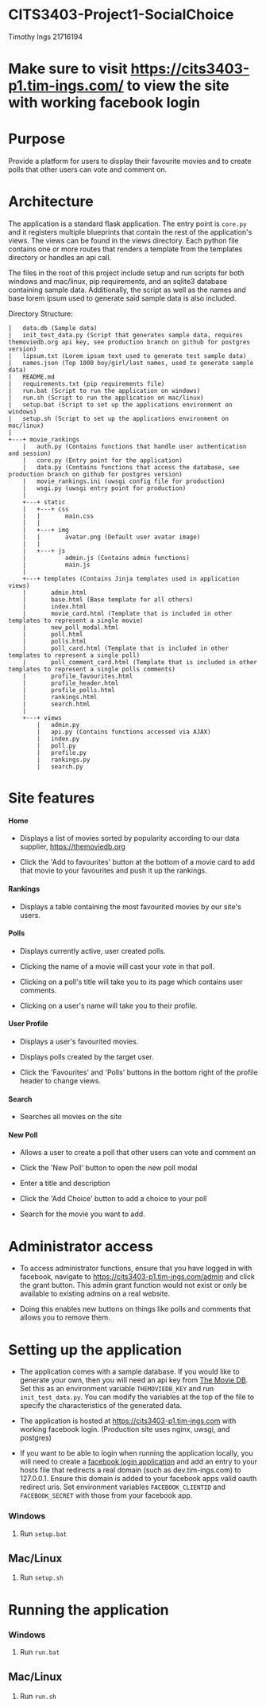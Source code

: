 # CITS3403-Project1-SocialChoice

Timothy Ings 21716194

# Make sure to visit https://cits3403-p1.tim-ings.com/ to view the site with working facebook login

# Purpose

Provide a platform for users to display their favourite movies and to create polls that other users can vote and comment on.

# Architecture

The application is a standard flask application. The entry point is `core.py` and it registers multiple blueprints that contain the rest of the application's views. The views can be found in the views directory. Each python file contains one or more routes that renders a template from the templates directory or handles an api call.

The files in the root of this project include setup and run scripts for both windows and mac/linux, pip requirements, and an sqlite3 database containing sample data. Additionally, the script as well as the names and base lorem ipsum used to generate said sample data is also included.

Directory Structure:

    |   data.db (Sample data)
    |   init_test_data.py (Script that generates sample data, requires themoviedb.org api key, see production branch on github for postgres version)
    |   lipsum.txt (Lorem ipsum text used to generate test sample data)
    |   names.json (Top 1000 boy/girl/last names, used to generate sample data)
    |   README.md
    |   requirements.txt (pip requirements file) 
    |   run.bat (Script to run the application on windows)
    |   run.sh (Script to run the application on mac/linux)
    |   setup.bat (Script to set up the applications environment on windows)
    |   setup.sh (Script to set up the applications environment on mac/linux)
    |  
    +---+ movie_rankings  
        |   auth.py (Contains functions that handle user authentication and session)
        |   core.py (Entry point for the application)
        |   data.py (Contains functions that access the database, see production branch on github for postgres version)
        |   movie_rankings.ini (uwsgi config file for production)
        |   wsgi.py (uwsgi entry point for production)
        |  
        +---+ static  
        |   +---+ css  
        |   |       main.css  
        |   |  
        |   +---+ img  
        |   |       avatar.png (Default user avatar image)
        |   |  
        |   +---+ js  
        |           admin.js (Contains admin functions)
        |           main.js  
        |  
        +---+ templates (Contains Jinja templates used in application views)
        |       admin.html
        |       base.html (Base template for all others)
        |       index.html  
        |       movie_card.html (Template that is included in other templates to represent a single movie)
        |       new_poll_modal.html  
        |       poll.html  
        |       polls.html  
        |       poll_card.html (Template that is included in other templates to represent a single poll)
        |       poll_comment_card.html (Template that is included in other templates to represent a single polls comments)
        |       profile_favourites.html  
        |       profile_header.html  
        |       profile_polls.html  
        |       rankings.html  
        |       search.html  
        |  
        +---+ views  
            |   admin.py
            |   api.py (Contains functions accessed via AJAX)
            |   index.py
            |   poll.py  
            |   profile.py  
            |   rankings.py  
            |   search.py  

# Site features

#### Home

- Displays a list of movies sorted by popularity according to our data supplier, https://themoviedb.org

- Click the 'Add to favourites' button at the bottom of a movie card to add that movie to your favourites and push it up the rankings.

#### Rankings

- Displays a table containing the most favourited movies by our site's users.

#### Polls

- Displays currently active, user created polls.

- Clicking the name of a movie will cast your vote in that poll.

- Clicking on a poll's title will take you to its page which contains user comments.

- Clicking on a user's name will take you to their profile.

#### User Profile

- Displays a user's favourited movies.

- Displays polls created by the target user.

- Click the 'Favourites' and 'Polls' buttons in the bottom right of the profile header to change views.

#### Search

- Searches all movies on the site

#### New Poll

- Allows a user to create a poll that other users can vote and comment on

- Click the 'New Poll' button to open the new poll modal

- Enter a title and description

- Click the 'Add Choice' button to add a choice to your poll

- Search for the movie you want to add.


# Administrator access

- To access administrator functions, ensure that you have logged in with facebook, navigate to https://cits3403-p1.tim-ings.com/admin and click the grant button. This admin grant function would not exist or only be available to existing admins on a real website.

- Doing this enables new buttons on things like polls and comments that allows you to remove them.

# Setting up the application

- The application comes with a sample database. If you would like to generate your own, then you will need an api key from [The Movie DB](https://themoviedb.org). Set this as an environment variable `THEMOVIEDB_KEY` and run `init_test_data.py`. You can modify the variables at the top of the file to specify the characteristics of the generated data.

- The application is hosted at https://cits3403-p1.tim-ings.com with working facebook login. (Production site uses nginx, uwsgi, and postgres)

- If you want to be able to login when running the application locally, you will need to create a [facebook login application](https://developers.facebook.com/) and add an entry to your hosts file that redirects a real domain (such as dev.tim-ings.com) to 127.0.0.1. Ensure this domain is added to your facebook apps valid oauth redirect uris. Set environment variables `FACEBOOK_CLIENTID` and `FACEBOOK_SECRET` with those from your facebook app.

### Windows

1. Run `setup.bat`

## Mac/Linux

1. Run `setup.sh`

# Running the application

### Windows

1. Run `run.bat`

## Mac/Linux

1. Run `run.sh`
